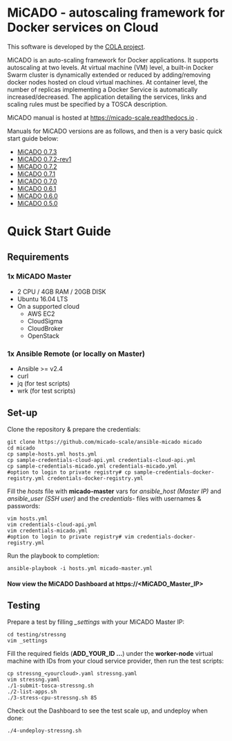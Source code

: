 # MiCADO - autoscaling framework for Docker services on Cloud

This software is developed by the [COLA project](https://project-cola.eu/).

MiCADO is an auto-scaling framework for Docker applications. It supports autoscaling at two levels. At virtual machine (VM) level, a built-in Docker Swarm cluster is dynamically extended or reduced by adding/removing docker nodes hosted on cloud virtual machines. At container level, the number of replicas implementing a Docker Service is automatically increased/decreased. The application detailing the services, links and scaling rules must be specified by a TOSCA description.

MiCADO manual is hosted at https://micado-scale.readthedocs.io .

Manuals for MiCADO versions are as follows, and then is a very basic quick start guide below:
 - [MiCADO 0.7.3](https://micado-scale.readthedocs.io/en/0.7.3)
 - [MiCADO 0.7.2-rev1](https://micado-scale.readthedocs.io/en/0.7.2-rev1)
 - [MiCADO 0.7.2](https://micado-scale.readthedocs.io/en/0.7.2)
 - [MiCADO 0.7.1](https://micado-scale.readthedocs.io/en/0.7.1)
 - [MiCADO 0.7.0](https://micado-scale.readthedocs.io/en/0.7.0)
 - [MiCADO 0.6.1](https://micado-scale.readthedocs.io/en/0.6.1)
 - [MiCADO 0.6.0](https://micado-scale.readthedocs.io/en/0.6.0)
 - [MiCADO 0.5.0](https://micado-scale.readthedocs.io/en/0.5.0)

# Quick Start Guide

## Requirements

### 1x MiCADO Master
* 2 CPU / 4GB RAM / 20GB DISK
*  Ubuntu 16.04 LTS
* On a supported cloud
  * AWS EC2
  * CloudSigma
  * CloudBroker
  * OpenStack

### 1x Ansible Remote (or locally on Master)

* Ansible >= v2.4
* curl
* jq (for test scripts)
* wrk (for test scripts)
## Set-up

Clone the repository & prepare the credentials:

    git clone https://github.com/micado-scale/ansible-micado micado
    cd micado
    cp sample-hosts.yml hosts.yml
    cp sample-credentials-cloud-api.yml credentials-cloud-api.yml
    cp sample-credentials-micado.yml credentials-micado.yml
    #option to login to private registry# cp sample-credentials-docker-registry.yml credentials-docker-registry.yml

Fill the *hosts* file with **micado-master** vars for *ansible_host (Master IP)* and *ansible_user (SSH user)* and the *credentials-* files with usernames & passwords:

    vim hosts.yml
    vim credentials-cloud-api.yml
    vim credentials-micado.yml
    #option to login to private registry# vim credentials-docker-registry.yml

Run the playbook to completion:

    ansible-playbook -i hosts.yml micado-master.yml

#### Now view the MiCADO Dashboard at https://<MiCADO_Master_IP>

## Testing
Prepare a test by filling *_settings* with your MiCADO Master IP:

    cd testing/stressng
    vim _settings

Fill the required fields (**ADD_YOUR_ID ...**) under the **worker-node** virtual machine with IDs from your cloud service provider, then run the test scripts:

    cp stressng_<yourcloud>.yaml stressng.yaml
    vim stressng.yaml
    ./1-submit-tosca-stressng.sh
    ./2-list-apps.sh
    ./3-stress-cpu-stressng.sh 85

Check out the Dashboard to see the test scale up, and undeploy when done:

    ./4-undeploy-stressng.sh
